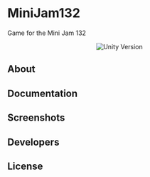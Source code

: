 # MiniJam132
Game for the Mini Jam 132


<!-- Image of the game -->
<!-- <p align="center">
      <img src="" width="726">
</p>
 -->
<p align="center">
   <img src="https://img.shields.io/badge/Engine-Unity%202021.3.14f1-blue" alt="Unity Version">
</p>

## About

## Documentation

## Screenshots
<!-- <table>
    <tr>
            <img src="Images/MainMenu.png" alt="Main Menu">
    </tr>
    <tr>
            <img src="Images/LevelsMenu.png" alt="Levels Menu">
    </tr>
    <tr>
            <img src="Images/TeapotLevel.png" alt="Level - Teapot">
    </tr>
    <tr>
            <img src="Images/ElephantLevel.png" alt="Level - Elephant">
    </tr>
    <tr>
            <img src="Images/SettingsMenu.png" alt="Settings Menu">
    </tr>
</table> -->

## Developers

<!-- - [Anastasiia Radaeva](https://github.com/AnastasiiaRadaeva)
-  -->
## License 
<!-- [MIT License](LICENSE)  -->
